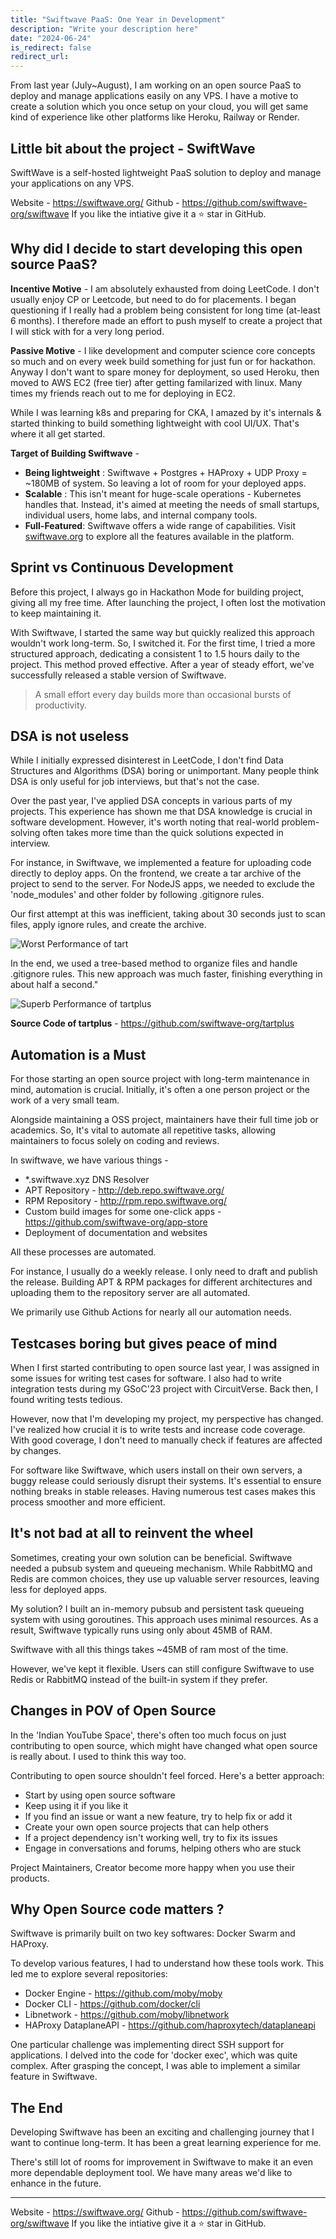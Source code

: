 ```yaml
---
title: "Swiftwave PaaS: One Year in Development"
description: "Write your description here"
date: "2024-06-24"
is_redirect: false
redirect_url:
---
```


From last year (July~August), I am working on an open source PaaS to deploy and manage applications easily on any VPS. I have a motive to create a solution which you once setup on your cloud, you will get same kind of experience like other platforms like Heroku, Railway or Render.

## Little bit about the project - SwiftWave

SwiftWave is a self-hosted lightweight PaaS solution to deploy and manage your applications on any VPS.

Website - https://swiftwave.org/
Github - https://github.com/swiftwave-org/swiftwave
If you like the intiative give it a ⭐ star in GitHub.

## Why did I decide to start developing this open source PaaS?

**Incentive Motive** - I am absolutely exhausted from doing LeetCode. I don't usually enjoy CP or Leetcode, but need to do for placements. I began questioning if I really had a problem being consistent for long time (at-least 6 months). I therefore made an effort to push myself to create a project that I will stick with for a very long period.

**Passive Motive** - I like development and computer science core concepts so much and on every week build something for just fun or for hackathon. Anyway I don't want to spare money for deployment, so used Heroku, then moved to AWS EC2 (free tier) after getting familarized with linux. Many times my friends reach out to me for deploying in EC2.

While I was learning k8s and preparing for CKA, I amazed by it's internals & started thinking to build something lightweight with cool UI/UX. That's where it all get started.

**Target of Building Swiftwave** -

- **Being lightweight** : Swiftwave + Postgres + HAProxy + UDP Proxy = ~180MB of system. So leaving a lot of room for your deployed apps.
- **Scalable** : This isn't meant for huge-scale operations - Kubernetes handles that. Instead, it's aimed at meeting the needs of small startups, individual users, home labs, and internal company tools.
- **Full-Featured**: Swiftwave offers a wide range of capabilities. Visit [swiftwave.org](https://swiftwave.org/) to explore all the features available in the platform.

## Sprint vs Continuous Development

Before this project, I always go in Hackathon Mode for building project, giving all my free time. After launching the project, I often lost the motivation to keep maintaining it.

With Swiftwave, I started the same way but quickly realized this approach wouldn't work long-term. So, I switched it. For the first time, I tried a more structured approach, dedicating a consistent 1 to 1.5 hours daily to the project. This method proved effective. After a year of steady effort, we've successfully released a stable version of Swiftwave.

> A small effort every day builds more than occasional bursts of productivity.

## DSA is not useless

While I initially expressed disinterest in LeetCode, I don't find Data Structures and Algorithms (DSA) boring or unimportant. Many people think DSA is only useful for job interviews, but that's not the case.

Over the past year, I've applied DSA concepts in various parts of my projects. This experience has shown me that DSA knowledge is crucial in software development. However, it's worth noting that real-world problem-solving often takes more time than the quick solutions expected in interview.

For instance, in Swiftwave, we implemented a feature for uploading code directly to deploy apps. On the frontend, we create a tar archive of the project to send to the server. For NodeJS apps, we needed to exclude the 'node_modules' and other folder by following .gitignore rules.

Our first attempt at this was inefficient, taking about 30 seconds just to scan files, apply ignore rules, and create the archive.

![Worst Performance of tart](/assets/swiftwave-paas-one-year-in-development/worst-performance-of-tart.png)

In the end, we used a tree-based method to organize files and handle .gitignore rules. This new approach was much faster, finishing everything in about half a second."

![Superb Performance of tartplus](/assets/swiftwave-paas-one-year-in-development/superb-performance-of-tart.png)

**Source Code of tartplus** - https://github.com/swiftwave-org/tartplus

## Automation is a Must

For those starting an open source project with long-term maintenance in mind, automation is crucial. Initially, it's often a one person project or the work of a very small team.

Alongside maintaining a OSS project, maintainers have their full time job or academics. So, It's vital to automate all repetitive tasks, allowing maintainers to focus solely on coding and reviews.

In swiftwave, we have various things -

- \*.swiftwave.xyz DNS Resolver
- APT Repository - http://deb.repo.swiftwave.org/
- RPM Repository - http://rpm.repo.swiftwave.org/
- Custom build images for some one-click apps - https://github.com/swiftwave-org/app-store
- Deployment of documentation and websites

All these processes are automated.

For instance, I usually do a weekly release. I only need to draft and publish the release. Building APT & RPM packages for different architectures and uploading them to the repository server are all automated.

We primarily use Github Actions for nearly all our automation needs.

## Testcases boring but gives peace of mind

When I first started contributing to open source last year, I was assigned in some issues for writing test cases for software. I also had to write integration tests during my GSoC'23 project with CircuitVerse. Back then, I found writing tests tedious.

However, now that I'm developing my project, my perspective has changed. I've realized how crucial it is to write tests and increase code coverage. With good coverage, I don't need to manually check if features are affected by changes.

For software like Swiftwave, which users install on their own servers, a buggy release could seriously disrupt their systems. It's essential to ensure nothing breaks in stable releases. Having numerous test cases makes this process smoother and more efficient.

## It's not bad at all to reinvent the wheel

Sometimes, creating your own solution can be beneficial. Swiftwave needed a pubsub system and queueing mechanism. While RabbitMQ and Redis are common choices, they use up valuable server resources, leaving less for deployed apps.

My solution? I built an in-memory pubsub and persistent task queueing system with using goroutines. This approach uses minimal resources. As a result, Swiftwave typically runs using only about 45MB of RAM.

Swiftwave with all this things takes ~45MB of ram most of the time.

However, we've kept it flexible. Users can still configure Swiftwave to use Redis or RabbitMQ instead of the built-in system if they prefer.

## Changes in POV of Open Source

In the 'Indian YouTube Space', there's often too much focus on just contributing to open source, which might have changed what open source is really about. I used to think this way too.

Contributing to open source shouldn't feel forced. Here's a better approach:

- Start by using open source software
- Keep using it if you like it
- If you find an issue or want a new feature, try to help fix or add it
- Create your own open source projects that can help others
- If a project dependency isn't working well, try to fix its issues
- Engage in conversations and forums, helping others who are stuck

Project Maintainers, Creator become more happy when you use their products.

## Why Open Source code matters ?

Swiftwave is primarily built on two key softwares: Docker Swarm and HAProxy.

To develop various features, I had to understand how these tools work. This led me to explore several repositories:

- Docker Engine - https://github.com/moby/moby
- Docker CLI - https://github.com/docker/cli
- Libnetwork - https://github.com/moby/libnetwork
- HAProxy DataplaneAPI - https://github.com/haproxytech/dataplaneapi

One particular challenge was implementing direct SSH support for applications. I delved into the code for 'docker exec', which was quite complex. After grasping the concept, I was able to implement a similar feature in Swiftwave.

## The End

Developing Swiftwave has been an exciting and challenging journey that I want to continue long-term. It has been a great learning experience for me.

There's still lot of rooms for improvement in Swiftwave to make it an even more dependable deployment tool. We have many areas we'd like to enhance in the future.

---

Website - https://swiftwave.org/
Github - https://github.com/swiftwave-org/swiftwave
If you like the intiative give it a ⭐ star in GitHub.

